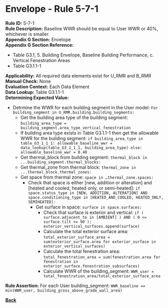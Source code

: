 # Envelope - Rule 5-7-1 
**Rule ID:** 5-7-1  
**Rule Description:** Baseline WWR should be equal to User WWR or 40%, whichever is smaller.  
**Appendix G Section:** Envelope  
**Appendix G Section Reference:**
- Table G3.1, 5. Building Envelope, Baseline Building Performance, c. Vertical Fenestration Areas
- Table G3.1.1-1

**Applicability:** All required data elements exist for U_RMR and B_RMR  
**Manual Check:** None  
**Evaluation Context:**  Each Data Element  
**Data Lookup:** Table G3.1.1-1  
**Determining Expected Value:**
- Detrmine the WWR for each building segment in the User model: `For building_segment in U_RMR.building.building_segments:`
    - Get the building area type of the building segment: `building_area_type = building_segment.area_type_vertical_fenestration`
    - If building area type exists in Table G3.1.1-1 then get the allowable WWR for the building segment: `if building_area_type in table_G3_1_1_1: allowable_baseline_wwr = data_lookup(table_G3_1_1_1, building_area_type) else: allowable_baseline_wwr = 0.40`
    - Get thermal_block from building segment: `thermal_block in ...building_segment.thermal_blocks:`
    - Get thermal_zone from thermal block: `thermal_zone in ...thermal_block.thermal_zones:`
    - Get space from thermal zone: `space in …thermal_zone.spaces:`
        - Check that space is either [new, addition or alteration] and [heated and cooled, heated only, or semi-heated]: `if space.status_type in [NEW, ADDITION, ALTERATION] AND space.conditioning_type in [HEATED_AND_COOLED, HEATED_ONLY, SEMIHEATED]:` 
            - Get surface in space: `surface in space.surfaces:`
                - Check that surface is exterior and vertical: `if ( surface.adjacent_to in [AMBIENT] ) AND ( 0 <= surface.tilt <= 90 ): exterior_vertical_surfaces.append(surface)`
                - Calculate the total exterior surface area: `total_exterior_surface_area = sum(exterior_surface.area for exterior_surface in exterior_vertical_surfaces)`
                - Calculate the total fenestration area: `total_fenestration_area = sum(fenestration.area for fenestration in exterior_surface.fenestration_subsurfaces)`
                - Calculate WWR of the building_segment: `WWR_user = total_fenestration_area/total_exterior_surface_area`

**Rule Assertion:**  For each User building_segment: `WWR_baseline == min(WWR_user, building_gross_above_grade_wall_area)`

**[Back](_toc.md)**